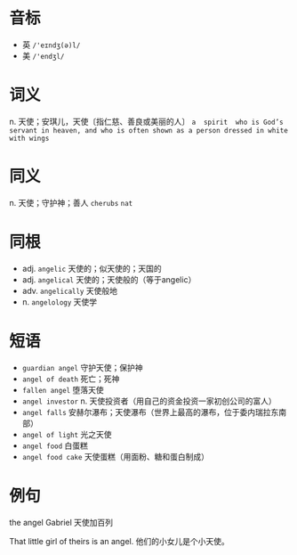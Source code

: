 # 音标

- 英 `/'eɪndʒ(ə)l/`
- 美 `/'endʒl/`

# 词义

n. 天使；安琪儿，天使〔指仁慈、善良或美丽的人〕
`a  spirit  who is God’s servant in heaven, and who is often shown as a person dressed in white with wings`

# 同义

n. 天使；守护神；善人
`cherubs` `nat`

# 同根

- adj. `angelic` 天使的；似天使的；天国的
- adj. `angelical` 天使的；天使般的（等于angelic）
- adv. `angelically` 天使般地
- n. `angelology` 天使学

# 短语

- `guardian angel` 守护天使；保护神
- `angel of death` 死亡；死神
- `fallen angel` 堕落天使
- `angel investor` n. 天使投资者（用自己的资金投资一家初创公司的富人）
- `angel falls` 安赫尔瀑布；天使瀑布（世界上最高的瀑布，位于委内瑞拉东南部）
- `angel of light` 光之天使
- `angel food` 白蛋糕
- `angel food cake` 天使蛋糕（用面粉、糖和蛋白制成）

# 例句

the angel Gabriel
天使加百列

That little girl of theirs is an angel.
他们的小女儿是个小天使。



